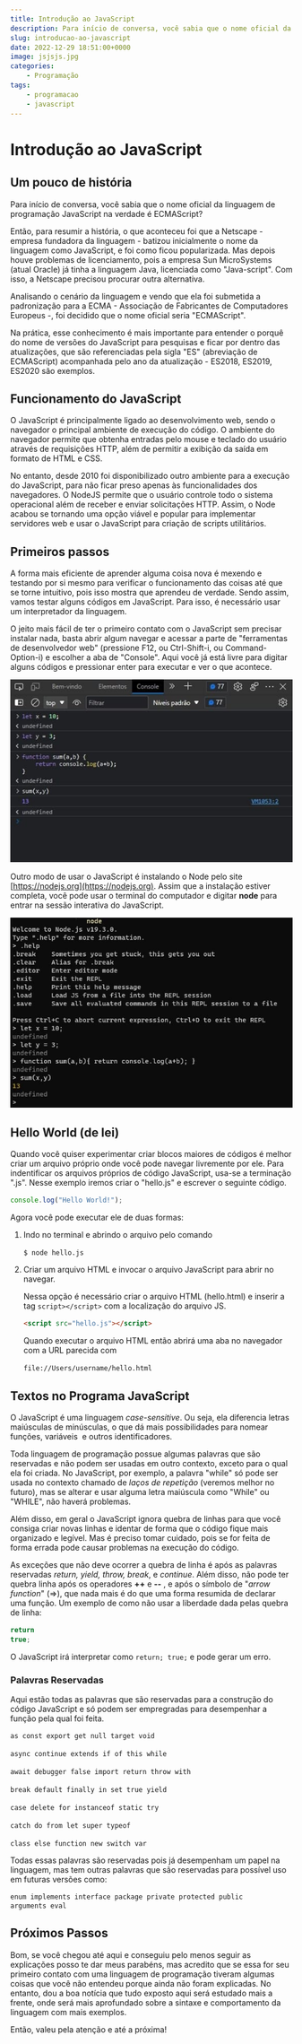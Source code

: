 ```yaml
---
title: Introdução ao JavaScript
description: Para início de conversa, você sabia que o nome oficial da linguagem de programação JavaScript na verdade é ECMAScript?
slug: introducao-ao-javascript
date: 2022-12-29 18:51:00+0000
image: jsjsjs.jpg
categories:
    - Programação
tags:
    - programacao
    - javascript
---
```



# Introdução ao JavaScript

## Um pouco de história

Para início de conversa, você sabia que o nome oficial da linguagem de programação JavaScript na verdade é ECMAScript?

Então, para resumir a história, o que aconteceu foi que a Netscape - empresa fundadora da linguagem - batizou inicialmente o nome da linguagem como JavaScript, e foi como ficou popularizada. Mas depois houve problemas de licenciamento, pois a empresa Sun MicroSystems (atual Oracle) já tinha a linguagem Java, licenciada como "Java-script". Com isso, a Netscape precisou procurar outra alternativa.

Analisando o cenário da linguagem e vendo que ela foi submetida a padronização para a ECMA - Associação de Fabricantes de Computadores Europeus -, foi decidido que o nome oficial seria "ECMAScript".

Na prática, esse conhecimento é mais importante para entender o porquê do nome de versões do JavaScript para pesquisas e ficar por dentro das atualizações, que são referenciadas pela sigla "ES" (abreviação de ECMAScript) acompanhada pelo ano da atualização - ES2018, ES2019, ES2020 são exemplos.

## Funcionamento do JavaScript

O JavaScript é principalmente ligado ao desenvolvimento web, sendo o navegador o principal ambiente de execução do código. O ambiente do navegador permite que obtenha entradas pelo mouse e teclado do usuário através de requisições HTTP, além de permitir a exibição da saída em formato de HTML e CSS.

No entanto, desde 2010 foi disponibilizado outro ambiente para a execução do JavaScript, para não ficar preso apenas às funcionalidades dos navegadores. O NodeJS permite que o usuário controle todo o sistema operacional além de receber e enviar solicitações HTTP. Assim, o Node acabou se tornando uma opção viável e popular para implementar servidores web e usar o JavaScript para criação de scripts utilitários.

## Primeiros passos

A forma mais eficiente de aprender alguma coisa nova é mexendo e testando por si mesmo para verificar o funcionamento das coisas até que se torne intuitivo, pois isso mostra que aprendeu de verdade. Sendo assim, vamos testar alguns códigos em JavaScript. Para isso, é necessário usar um interpretador da linguagem.

O jeito mais fácil de ter o primeiro contato com o JavaScript sem precisar instalar nada, basta abrir algum navegar e acessar a parte de "ferramentas de desenvolvedor web" (pressione F12, ou Ctrl-Shift-i, ou Command-Option-i) e escolher a aba de "Console". Aqui você já está livre para digitar alguns códigos e pressionar enter para executar e ver o que acontece.

![](Console-web.jpg)

Outro modo de usar o JavaScript é instalando o Node pelo site [https://nodejs.org](https://nodejs.org). Assim que a instalação estiver completa, você pode usar o terminal do computador e digitar **node** para entrar na sessão interativa do JavaScript.

![](JS-no-terminal.jpg)

## Hello World (de lei)

Quando você quiser experimentar criar blocos maiores de códigos é melhor criar um arquivo próprio onde você pode navegar livremente por ele. Para indentificar os arquivos próprios de código JavaScript, usa-se a terminação ".js". Nesse exemplo iremos criar o "hello.js" e escrever o seguinte código.

```js
console.log("Hello World!");
```

Agora você pode executar ele de duas formas:

1. Indo no terminal e abrindo o arquivo pelo comando
   
   <code>$ node hello.js</code>

2. Criar um arquivo HTML e invocar o arquivo JavaScript para abrir no navegar.
   
   Nessa opção é necessário criar o arquivo HTML (hello.html) e inserir a tag `script></script>` com a localização do arquivo JS.
   
   ```html
   <script src="hello.js"></script>
   ```
   
   Quando executar o arquivo HTML então abrirá uma aba no navegador com a URL parecida com
   
   <code>file://Users/username/hello.html</code>

## Textos no Programa JavaScript

O JavaScript é uma linguagem *case-sensitive*. Ou seja, ela diferencia letras maiúsculas de minúsculas, o que dá mais possibilidades para nomear funções, variáveis  e outros identificadores.

Toda linguagem de programação possue algumas palavras que são reservadas e não podem ser usadas em outro contexto, exceto para o qual ela foi criada. No JavaScript, por exemplo, a palavra "while" só pode ser usada no contexto chamado de *laços de repetição* (veremos melhor no futuro), mas se alterar e usar alguma letra maiúscula como "While" ou "WHILE", não haverá problemas.

Além disso, em geral o JavaScript ignora quebra de linhas para que você consiga criar novas linhas e identar de forma que o código fique mais organizado e legível. Mas é preciso tomar cuidado, pois se for feita de forma errada pode causar problemas na execução do código.

As exceções que não deve ocorrer a quebra de linha é após as palavras reservadas *return, yield, throw, break*, e *continue*. Além disso, não pode ter quebra linha após os operadores **++** e **--** , e após o símbolo de "*arrow function*" (=>), que nada mais é do que uma forma resumida de declarar uma função. Um exemplo de como não usar a liberdade dada pelas quebra de linha:

```js
return
true;
```

O JavaScript irá interpretar como `return; true;` e pode gerar um erro.

### Palavras Reservadas

Aqui estão todas as palavras que são reservadas para a construção do código JavaScript e só podem ser empregradas para desempenhar a função pela qual foi feita.

```
as const export get null target void

async continue extends if of this while

await debugger false import return throw with

break default finally in set true yield

case delete for instanceof static try

catch do from let super typeof

class else function new switch var
```

Todas essas palavras são reservadas pois já desempenham um papel na linguagem, mas tem outras palavras que são reservadas para possível uso em futuras versões como:

```
enum implements interface package private protected public 
arguments eval
```

## Próximos Passos

Bom, se você chegou até aqui e conseguiu pelo menos seguir as explicações posso te dar meus parabéns, mas acredito que se essa for seu primeiro contato com uma linguagem de programação tiveram algumas coisas que você não entendeu porque ainda não foram explicadas. No entanto, dou a boa notícia que tudo exposto aqui será estudado mais a frente, onde será mais aprofundado sobre a sintaxe e comportamento da linguagem com mais exemplos.

Então, valeu pela atenção e até a próxima!